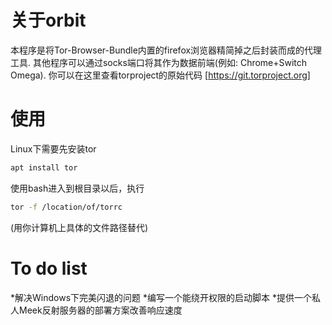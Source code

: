 # 关于orbit
本程序是将Tor-Browser-Bundle内置的firefox浏览器精简掉之后封装而成的代理工具. 其他程序可以通过socks端口将其作为数据前端(例如: Chrome+Switch Omega). 
你可以在这里查看torproject的原始代码
[https://git.torproject.org]

# 使用
Linux下需要先安装tor
```bash
apt install tor
```
使用bash进入到根目录以后，执行
```bash
tor -f /location/of/torrc
```
(用你计算机上具体的文件路径替代)

# To do list
*解决Windows下完美闪退的问题
*编写一个能绕开权限的启动脚本
*提供一个私人Meek反射服务器的部署方案改善响应速度
